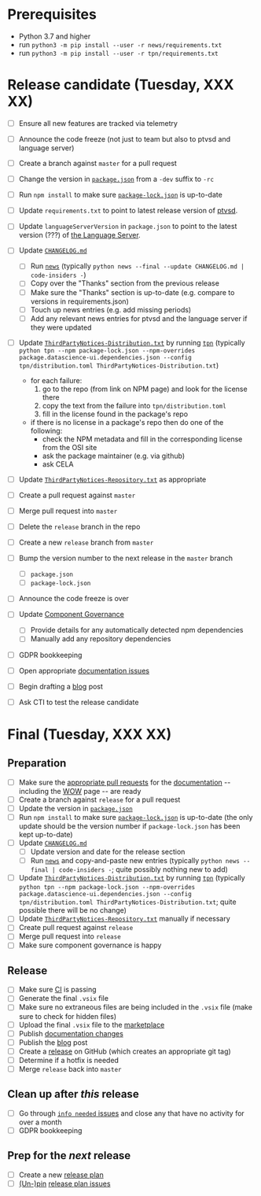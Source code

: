 # Prerequisites

* Python 3.7 and higher
* run `python3 -m pip install --user -r news/requirements.txt`
* run `python3 -m pip install --user -r tpn/requirements.txt`


# Release candidate (Tuesday, XXX XX)

- [ ] Ensure all new features are tracked via telemetry
- [ ] Announce the code freeze (not just to team but also to ptvsd and language server)
- [ ] Create a branch against `master` for a pull request
- [ ] Change the version in [`package.json`](https://github.com/Microsoft/vscode-python/blob/master/package.json) from a `-dev` suffix to `-rc`
- [ ] Run `npm install` to make sure [`package-lock.json`](https://github.com/Microsoft/vscode-python/blob/master/package.json) is up-to-date
- [ ] Update `requirements.txt` to point to latest release version of [ptvsd](https://github.com/microsoft/ptvsd).
- [ ] Update `languageServerVersion` in `package.json` to point to the latest version (???) of [the Language Server](https://github.com/Microsoft/python-language-server).
- [ ] Update [`CHANGELOG.md`](https://github.com/Microsoft/vscode-python/blob/master/CHANGELOG.md)
   - [ ] Run [`news`](https://github.com/Microsoft/vscode-python/tree/master/news) (typically `python news --final --update CHANGELOG.md | code-insiders -`)
   - [ ] Copy over the "Thanks" section from the previous release
   - [ ] Make sure the "Thanks" section is up-to-date (e.g. compare to versions in requirements.json)
   - [ ] Touch up news entries (e.g. add missing periods)
   - [ ] Add any relevant news entries for ptvsd and the language server if they were updated
- [ ] Update [`ThirdPartyNotices-Distribution.txt`](https://github.com/Microsoft/vscode-python/blob/master/ThirdPartyNotices-Distribution.txt) by running [`tpn`](https://github.com/Microsoft/vscode-python/tree/master/tpn) (typically `python tpn --npm package-lock.json --npm-overrides package.datascience-ui.dependencies.json --config tpn/distribution.toml ThirdPartyNotices-Distribution.txt`)
   * for each failure:
      1. go to the repo (from link on NPM page) and look for the license there
      1. copy the text from the failure into `tpn/distribution.toml`
      1. fill in the license found in the package's repo
   * if there is no license in a package's repo then do one of the following:
      + check the NPM metadata and fill in the corresponding license from the OSI site
      + ask the package maintainer (e.g. via github)
      + ask CELA
- [ ] Update [`ThirdPartyNotices-Repository.txt`](https://github.com/Microsoft/vscode-python/blob/master/ThirdPartyNotices-Repository.txt) as appropriate
- [ ] Create a pull request against `master`
- [ ] Merge pull request into `master`
- [ ] Delete the `release` branch in the repo
- [ ] Create a new `release` branch from `master`
- [ ] Bump the version number to the next release in the `master` branch
  - [ ] `package.json`
  - [ ] `package-lock.json`
- [ ] Announce the code freeze is over
- [ ] Update [Component Governance](https://dev.azure.com/ms/vscode-python/)
  - [ ] Provide details for any automatically detected npm dependencies
  - [ ] Manually add any repository dependencies
- [ ] GDPR bookkeeping
- [ ] Open appropriate [documentation issues](https://github.com/microsoft/vscode-docs/issues?q=is%3Aissue+is%3Aopen+label%3Apython)
- [ ] Begin drafting a [blog](http://aka.ms/pythonblog) post
- [ ] Ask CTI to test the release candidate


# Final (Tuesday, XXX XX)

## Preparation

- [ ] Make sure the [appropriate pull requests](https://github.com/microsoft/vscode-docs/pulls) for the [documentation](https://code.visualstudio.com/docs/python/python-tutorial) -- including the [WOW](https://code.visualstudio.com/docs/languages/python) page -- are ready
- [ ] Create a branch against `release` for a pull request
- [ ] Update the version in [`package.json`](https://github.com/Microsoft/vscode-python/blob/master/package.json)
- [ ] Run `npm install` to make sure [`package-lock.json`](https://github.com/Microsoft/vscode-python/blob/master/package.json) is up-to-date (the only update should be the version number if `package-lock.json` has been kept up-to-date)
- [ ] Update [`CHANGELOG.md`](https://github.com/Microsoft/vscode-python/blob/master/CHANGELOG.md)
   - [ ] Update version and date for the release section
   - [ ] Run [`news`](https://github.com/Microsoft/vscode-python/tree/master/news) and copy-and-paste new entries (typically `python news --final | code-insiders -`; quite possibly nothing new to add)
- [ ] Update [`ThirdPartyNotices-Distribution.txt`](https://github.com/Microsoft/vscode-python/blob/master/ThirdPartyNotices-Distribution.txt) by running [`tpn`](https://github.com/Microsoft/vscode-python/tree/master/tpn) (typically `python tpn --npm package-lock.json --npm-overrides package.datascience-ui.dependencies.json --config tpn/distribution.toml ThirdPartyNotices-Distribution.txt`; quite possible there will be no change)
- [ ] Update [`ThirdPartyNotices-Repository.txt`](https://github.com/Microsoft/vscode-python/blob/master/ThirdPartyNotices-Repository.txt) manually if necessary
- [ ] Create pull request against `release`
- [ ] Merge pull request into `release`
- [ ] Make sure component governance is happy

## Release

- [ ] Make sure [CI](https://github.com/Microsoft/vscode-python/blob/master/CONTRIBUTING.md) is passing
- [ ] Generate the final `.vsix` file
- [ ] Make sure no extraneous files are being included in the `.vsix` file (make sure to check for hidden files)
- [ ] Upload the final `.vsix` file to the [marketplace](https://marketplace.visualstudio.com/items?itemName=ms-python.python)
- [ ] Publish [documentation changes](https://github.com/Microsoft/vscode-docs/pulls?q=is%3Apr+is%3Aopen+label%3Apython)
- [ ] Publish the [blog](http://aka.ms/pythonblog) post
- [ ] Create a [release](https://github.com/Microsoft/vscode-python/releases) on GitHub (which creates an appropriate git tag)
- [ ] Determine if a hotfix is needed
- [ ] Merge `release` back into `master`

## Clean up after _this_ release
- [ ] Go through [`info needed` issues](https://github.com/Microsoft/vscode-python/issues?utf8=%E2%9C%93&q=is%3Aopen+label%3A%22info+needed%22+sort%3Acreated-asc+-label%3A%22data+science%22) and close any that have no activity for over a month
- [ ] GDPR bookkeeping

## Prep for the _next_ release
- [ ] Create a new [release plan](https://github.com/Microsoft/vscode-python/edit/master/.github/release_plan.md)
- [ ] [(Un-)pin](https://help.github.com/en/articles/pinning-an-issue-to-your-repository) [release plan issues](https://github.com/Microsoft/vscode-python/labels/release%20plan)
